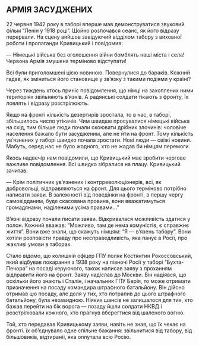 ## АРМІЯ ЗАСУДЖЕНИХ

22 червня 1942 року в таборі вперше мав демонструватися звуковий фільм “Ленін у 1918 році”. Щойно розпочався сеанс, як його відразу перервали.
На сцену вийшов завідуючий відділом табору з виховної роботи і пропаганди Кривицький і повідомив:

— Німецькі війська без оголошення війни бомблять наші міста і села!
Червона Армія змушена терміново відступати!

Всі були приголомшені цією новиною.
Повернулися до бараків.
Кожний гадав, як зміниться його становище у зв’язку з такими подіями у країні?

Через тиждень хтось приніс повідомлення, що німці на захоплених ними територіях звільняють в’язнів.
А радянські солдати тікають з фронту, їх ловлять і відразу розстрілюють.

Якщо на фронті кількість дезертирів зростала, то в нас, в таборі, збільшилось число утікачів.
Чим швидше просувалися німецькі війська на схід, тим більше люди почали скоювати дрібних злочинів: чоловіче населення бажало бути засудженим, але не йти на фронт.
Тому кількість ув’язнених у таборі швидко почала зростати.
Нові люди — свіжі новини.
Мабуть, серед нас не було жодного, хто не жадав би німцям перемоги.

Якось надвечір нам повідомили, що Кривицький має зробити чергове важливе повідомлення.
Всі швидко зібралися на плацу.
Кривицький зачитав:

— Крім політичних ув’язнених і контрреволюціонерів, всі, як добровольці, відправляються на фронт.
Для цього терміново потрібно написати заяви.
В залежності від поведінки на фронті, в першу чергу самовідданим, буде скасована провина, вони вважатимуться громадянами, наділеними усіма правами...”

В’язні відразу почали писати заяви.
Відкривалася можливість здатися у полон.
Кожний вважав: “Можливо, там де нема комуністів, є справжнє життя”. Вони вже знали, що скажуть німцям: “Я — в’язень табору”. Вони хотіли розповісти правду про несправедливість, яка панує в Росії, про жахливі умови в таборах.

Стало відомо, що колишній офіцер ГПУ поляк Костянтин Рокоссовський, який відбував покарання з 1938 року на півночі Росії у таборі “Бухта-Печора” на посаді керуючого, також написав заяву з проханням відправити його на фронт.
Заяву надіслав до Москви.
Він надіявся, що оскільки його знають і Сталін, і начальник ГПУ Берія, то може отримати призначення на посаду командира штрафного батальйону.
Він дійсно отримав цю посаду, але доля у тих, хто потрапив до цього штрафного батальйону, була незавидною.
Ніяких шансів не залишалося для тих, хто бажав перейти на бік ворога — позаду йшли солдати НКВД і розстрілювали кожного, хто прагнув вберегтися від шаленого вогню.

Той, хто передавав Кривицькому заяви, навіть не знав, що їх чекає на фронті.
їх об’єднувало одне спільне бажання: звільнитися від табору, від більшовиків, відтиранії, яка оплутала всю Росію.
